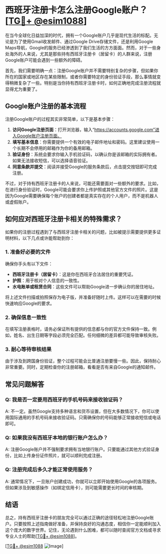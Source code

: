 # 西班牙注册卡怎么注册Google账户？[[TG💪+ @esim1088](https://t.me/s/esim1088)]

在当今全球化日益加深的时代，拥有一个Google账户几乎是现代生活的标配。无论是为了使用Gmail收发邮件、通过Google Drive存储文件，还是利用Google Maps导航，Google的服务已经渗透到了我们生活的方方面面。然而，对于一些身处海外的人来说，尤其是那些持有西班牙注册卡（居留卡）的人群来说，注册Google账户可能会遇到一些额外的障碍。

首先，我们需要明确一点：注册Google账户并不需要特别复杂的步骤，但如果你所在的国家或地区存在某些限制，或者你需要特定的身份验证手段，那么事情就变得稍微复杂了一些。特别是当你持有西班牙注册卡时，如何正确地完成注册流程就显得尤为重要了。

## Google账户注册的基本流程

注册Google账户的过程其实非常简单，以下是基本步骤：

1. **访问Google注册页面**：打开浏览器，输入“https://accounts.google.com”进入Google账户注册页面。
2. **填写基本信息**：你需要提供一个有效的电子邮件地址和密码。这里建议使用一个长期不会停用的邮箱作为你的备用邮箱。
3. **验证身份**：系统会要求你输入手机验证码，以确认你是该邮箱的实际拥有者。如果无法接收短信，可以选择语音验证。
4. **同意条款并提交**：阅读并接受Google的服务条款后，点击提交按钮即可完成注册。

不过，对于持有西班牙注册卡的人来说，可能还需要面对一些额外的要求。比如，在进行身份验证时，Google可能会要求你上传护照或其他官方文件的照片。这是因为Google需要确保每个账户的创建者都是真实存在的个人用户，而不是机器人或虚假账户。

## 如何应对西班牙注册卡相关的特殊需求？

如果你的注册过程遇到了与西班牙注册卡相关的问题，比如被提示需要提供更多证明材料，以下几点或许能帮助到你：

### 1. 准备好必要的文件

确保你手头有以下文件：
- **西班牙注册卡（居留卡）**：这是你在西班牙合法居住的重要凭证。
- **护照**：用于核对个人信息的一致性。
- **水电账单或租赁合同**：这些文件可以帮助Google进一步确认你的居住地址。

将上述文件扫描或拍照保存为电子版，并准备好随时上传。这样可以在需要的时候快速响应Google的要求。

### 2. 确保信息一致性

在填写注册表格时，请务必保证所有提供的信息都与你的官方文件保持一致。例如，姓名、出生日期等字段必须完全匹配。任何细微的差异都可能导致审核失败。

### 3. 耐心等待审核结果

由于涉及到跨国身份验证，整个过程可能会比普通注册要慢一些。因此，保持耐心非常重要。同时，定期检查你的注册邮箱，看看是否有来自Google的通知邮件。

## 常见问题解答

### Q: 我是否一定要用西班牙的手机号码来接收验证码？
A: 不一定。虽然Google支持多种语言和货币设置，但在大多数情况下，你可以使用国际通用的手机号码来接收验证码。只需确保你的号码能够正常接收短信或电话即可。

### Q: 如果我没有西班牙本地的银行账户怎么办？
A: 注册Google账户并不强制要求拥有当地银行账户。只要能通过其他方式验证身份，比如上传身份证件照片，就可以顺利完成注册。

### Q: 注册完成后多久才能正常使用服务？
A: 通常情况下，一旦账户创建成功，你就可以立即开始使用Google的各项服务。但如果涉及到敏感操作（如绑定信用卡），则可能需要更长时间的审核期。

## 结语

总之，持有西班牙注册卡的朋友完全可以通过正确的途径轻松地注册Google账户。只要按照上述指南做好准备，并保持良好的沟通态度，相信你一定能顺利加入这个庞大的数字世界。记住，无论遇到什么困难，都可以随时查阅官方文档或寻求专业人士的帮助[[TG💪+ @esim1088](https://t.me/s/esim1088)]。

[[TG💪+ @esim1088](https://t.me/s/esim1088) ![Image](https://i.postimg.cc/4NQfJmqS/Snipaste-2025-05-13-00-14-12.png)]